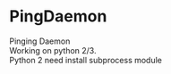 # PingDaemon
Pinging Daemon 
<br> Working on python 2/3.
<br> Python 2 need install subprocess module

